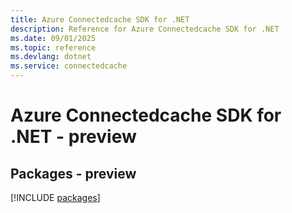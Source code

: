 ```yaml
---
title: Azure Connectedcache SDK for .NET
description: Reference for Azure Connectedcache SDK for .NET
ms.date: 09/01/2025
ms.topic: reference
ms.devlang: dotnet
ms.service: connectedcache
---
```

# Azure Connectedcache SDK for .NET - preview
## Packages - preview
[!INCLUDE [packages](connectedcache-index.md)]